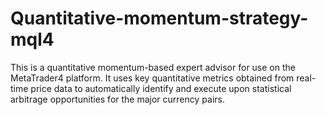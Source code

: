 # Quantitative-momentum-strategy-mql4
This is a quantitative momentum-based expert advisor for use on the MetaTrader4 platform. It uses key quantitative metrics obtained from real-time price data to automatically identify and execute upon statistical arbitrage opportunities for the major currency pairs.
